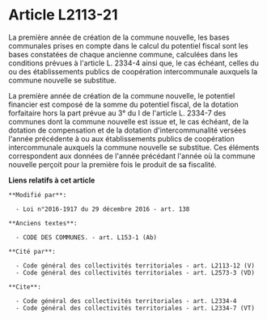 # Article L2113-21

La première année de création de la commune nouvelle, les bases communales prises en compte dans le calcul du potentiel
fiscal sont les bases constatées de chaque ancienne commune, calculées dans les conditions prévues à l'article L. 2334-4
ainsi que, le cas échéant, celles du ou des établissements publics de coopération intercommunale auxquels la commune nouvelle
se substitue. 

La première année de création de la commune nouvelle, le potentiel financier est composé de la somme du potentiel fiscal, de
la dotation forfaitaire hors la part prévue au 3° du I de l'article L. 2334-7 des communes dont la commune nouvelle est issue
et, le cas échéant, de la dotation de compensation et de la dotation d'intercommunalité versées l'année précédente à ou aux
établissements publics de coopération intercommunale auxquels la commune nouvelle se substitue. Ces éléments correspondent
aux données de l'année précédant l'année où la commune nouvelle perçoit pour la première fois le produit de sa fiscalité.

**Liens relatifs à cet article**

	**Modifié par**:

	  - Loi n°2016-1917 du 29 décembre 2016 - art. 138

	**Anciens textes**:

	  - CODE DES COMMUNES. - art. L153-1 (Ab)

	**Cité par**:

	  - Code général des collectivités territoriales - art. L2113-12 (V)
	  - Code général des collectivités territoriales - art. L2573-3 (VD)

	**Cite**:

	  - Code général des collectivités territoriales - art. L2334-4
	  - Code général des collectivités territoriales - art. L2334-7 (VT)
